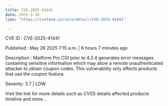 ```yaml
---
title: CVE-2025-41441
date: 2025-5-26
lien: "https://cvefeed.io/vuln/detail/CVE-2025-41441"

---
```


CVE ID : CVE-2025-41441

Published :  May 26
2025
7:15 a.m. | 6 hours
7 minutes ago

Description : Mailform Pro CGI prior to 4.3.4 generates error messages containing sensitive information
which may allow a remote unauthenticated attacker to obtain coupon codes. This vulnerability only affects products that use the coupon feature.

Severity: 3.7 | LOW

Visit the link for more details
such as CVSS details
affected products
timeline
and more...
